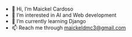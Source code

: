 - 👋 Hi, I’m Maickel Cardoso
- 👀 I’m interested in AI and Web development
- 🌱 I’m currently learning Django
- 📫 Reach me through maickeldmc3@gmail.com


